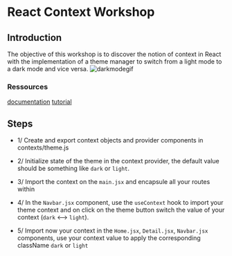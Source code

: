 # React Context Workshop

## Introduction
The objective of this workshop is to discover the notion of context in React with the implementation of a theme manager to switch from a light mode to a dark mode and vice versa.
![darkmodegif](./src/assets/exemple.gif)

### Ressources
[documentation](https://react.dev/reference/react/createContext)
[tutorial](https://www.freecodecamp.org/news/context-api-in-react/)

## Steps
- 1/ Create and export context objects and provider components in contexts/theme.js

- 2/ Initialize state of the theme in the context provider, the default value should be something like `dark` or `light`.

- 3/ Import the context on the `main.jsx` and encapsule all your routes within

- 4/ In the `Navbar.jsx` component, use the `useContext` hook to import your theme context and on click on the theme button switch the value of your context (`dark` <--> `light`).

- 5/ Import now your context in the `Home.jsx`, `Detail.jsx`, `Navbar.jsx` components, use your context value to apply the corresponding className `dark` or `light`
